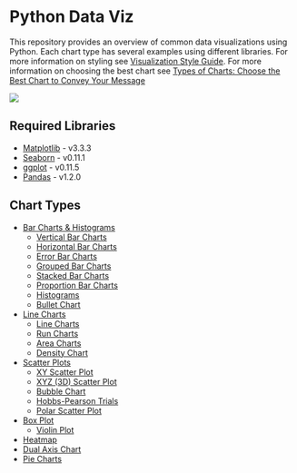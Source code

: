 # Python Data Viz

This repository provides an overview of common data visualizations using Python. Each chart type has several examples using different libraries. For more information on styling see [Visualization Style Guide](). For more information on choosing the best chart see [Types of Charts: Choose the Best Chart to Convey Your Message](https://www.mymarketresearchmethods.com/types-of-charts-choose/)

![](https://www.mymarketresearchmethods.com/wp-content/uploads/2013/01/chart-types-choosing-the-right-one.png)

## Required Libraries
* [Matplotlib](https://matplotlib.org) - v3.3.3
* [Seaborn](https://seaborn.pydata.org) - v0.11.1
* [ggplot](https://pypi.org/project/ggplot/) - v0.11.5
* [Pandas](https://pandas.pydata.org) - v1.2.0

## Chart Types
* [Bar Charts & Histograms](./bar-charts.ipynb)
	* [Vertical Bar Charts](./bar-charts.ipynb#vertical_bar)
	* [Horizontal Bar Charts](./bar-charts.ipynb#horizontal_bar)
	* [Error Bar Charts](./bar-charts.ipynb#error_bar)
	* [Grouped Bar Charts](./bar-charts.ipynb#group_bar)
	* [Stacked Bar Charts](./bar-charts.ipynb#stack_bar)
	* [Proportion Bar Charts](./bar-charts.ipynb#prop_bar)
	* [Histograms](./bar-charts.ipynb#hist)
	* [Bullet Chart](./bar-charts.ipynb#bullet)
* [Line Charts](./line-charts.ipynb)
	* [Line Charts](./line-charts.ipynb#line_chart)
	* [Run Charts](./line-charts.ipynb#run_chart)
	* [Area Charts](./line-charts.ipynb#area_chart)
	* [Density Chart](./line-charts.ipynb#density_chart)
* [Scatter Plots](./scatter-plots.ipynb)
	* [XY Scatter Plot](./scatter-plots.ipynb#xy_plot)
	* [XYZ (3D) Scatter Plot](./scatter-plots.ipynb#xyz_plot)
	* [Bubble Chart](./scatter-plots.ipynb#bubble_chart)
	* [Hobbs-Pearson Trials](./scatter-plots.ipynb#hobbs_trials)
	* [Polar Scatter Plot](./scatter-plots.ipynb#polar_scatter)
* [Box Plot]()
	* [Violin Plot]()
* [Heatmap]()
* [Dual Axis Chart]()
* [Pie Charts]()
